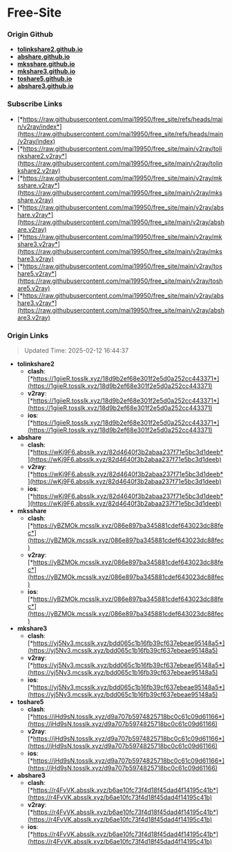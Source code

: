 # Free-Site

### Origin Github

- [**tolinkshare2.github.io**](https://github.com/tolinkshare2/tolinkshare2.github.io)
- [**abshare.github.io**](https://github.com/abshare/abshare.github.io)
- [**mksshare.github.io**](https://github.com/mksshare/mksshare.github.io)
- [**mkshare3.github.io**](https://github.com/mkshare3/mkshare3.github.io)
- [**toshare5.github.io**](https://github.com/toshare5/toshare5.github.io)
- [**abshare3.github.io**](https://github.com/abshare3/abshare3.github.io)

### Subscribe Links

- [*https://raw.githubusercontent.com/mai19950/free_site/refs/heads/main/v2ray/index*](https://raw.githubusercontent.com/mai19950/free_site/refs/heads/main/v2ray/index)
- [*https://raw.githubusercontent.com/mai19950/free_site/main/v2ray/tolinkshare2.v2ray*](https://raw.githubusercontent.com/mai19950/free_site/main/v2ray/tolinkshare2.v2ray)
- [*https://raw.githubusercontent.com/mai19950/free_site/main/v2ray/mksshare.v2ray*](https://raw.githubusercontent.com/mai19950/free_site/main/v2ray/mksshare.v2ray)
- [*https://raw.githubusercontent.com/mai19950/free_site/main/v2ray/abshare.v2ray*](https://raw.githubusercontent.com/mai19950/free_site/main/v2ray/abshare.v2ray)
- [*https://raw.githubusercontent.com/mai19950/free_site/main/v2ray/mkshare3.v2ray*](https://raw.githubusercontent.com/mai19950/free_site/main/v2ray/mkshare3.v2ray)
- [*https://raw.githubusercontent.com/mai19950/free_site/main/v2ray/toshare5.v2ray*](https://raw.githubusercontent.com/mai19950/free_site/main/v2ray/toshare5.v2ray)
- [*https://raw.githubusercontent.com/mai19950/free_site/main/v2ray/abshare3.v2ray*](https://raw.githubusercontent.com/mai19950/free_site/main/v2ray/abshare3.v2ray)

### Origin Links

> Updated Time: 2025-02-12 16:44:37

- **tolinkshare2**
  - **clash**: [*https://1giieR.tosslk.xyz/18d9b2ef68e301f2e5d0a252cc443371*](https://1giieR.tosslk.xyz/18d9b2ef68e301f2e5d0a252cc443371)
  - **v2ray**: [*https://1giieR.tosslk.xyz/18d9b2ef68e301f2e5d0a252cc443371*](https://1giieR.tosslk.xyz/18d9b2ef68e301f2e5d0a252cc443371)
  - **ios**: [*https://1giieR.tosslk.xyz/18d9b2ef68e301f2e5d0a252cc443371*](https://1giieR.tosslk.xyz/18d9b2ef68e301f2e5d0a252cc443371)
- **abshare**
  - **clash**: [*https://wKj9F6.absslk.xyz/82d4640f3b2abaa237f71e5bc3d1deeb*](https://wKj9F6.absslk.xyz/82d4640f3b2abaa237f71e5bc3d1deeb)
  - **v2ray**: [*https://wKj9F6.absslk.xyz/82d4640f3b2abaa237f71e5bc3d1deeb*](https://wKj9F6.absslk.xyz/82d4640f3b2abaa237f71e5bc3d1deeb)
  - **ios**: [*https://wKj9F6.absslk.xyz/82d4640f3b2abaa237f71e5bc3d1deeb*](https://wKj9F6.absslk.xyz/82d4640f3b2abaa237f71e5bc3d1deeb)
- **mksshare**
  - **clash**: [*https://yBZMOk.mcsslk.xyz/086e897ba345881cdef643023dc88fec*](https://yBZMOk.mcsslk.xyz/086e897ba345881cdef643023dc88fec)
  - **v2ray**: [*https://yBZMOk.mcsslk.xyz/086e897ba345881cdef643023dc88fec*](https://yBZMOk.mcsslk.xyz/086e897ba345881cdef643023dc88fec)
  - **ios**: [*https://yBZMOk.mcsslk.xyz/086e897ba345881cdef643023dc88fec*](https://yBZMOk.mcsslk.xyz/086e897ba345881cdef643023dc88fec)
- **mkshare3**
  - **clash**: [*https://yj5Nv3.mcsslk.xyz/bdd065c1b16fb39cf637ebeae95148a5*](https://yj5Nv3.mcsslk.xyz/bdd065c1b16fb39cf637ebeae95148a5)
  - **v2ray**: [*https://yj5Nv3.mcsslk.xyz/bdd065c1b16fb39cf637ebeae95148a5*](https://yj5Nv3.mcsslk.xyz/bdd065c1b16fb39cf637ebeae95148a5)
  - **ios**: [*https://yj5Nv3.mcsslk.xyz/bdd065c1b16fb39cf637ebeae95148a5*](https://yj5Nv3.mcsslk.xyz/bdd065c1b16fb39cf637ebeae95148a5)
- **toshare5**
  - **clash**: [*https://jHd9sN.tosslk.xyz/d9a707b5974825718bc0c61c09d61166*](https://jHd9sN.tosslk.xyz/d9a707b5974825718bc0c61c09d61166)
  - **v2ray**: [*https://jHd9sN.tosslk.xyz/d9a707b5974825718bc0c61c09d61166*](https://jHd9sN.tosslk.xyz/d9a707b5974825718bc0c61c09d61166)
  - **ios**: [*https://jHd9sN.tosslk.xyz/d9a707b5974825718bc0c61c09d61166*](https://jHd9sN.tosslk.xyz/d9a707b5974825718bc0c61c09d61166)
- **abshare3**
  - **clash**: [*https://r4FvVK.absslk.xyz/b6ae10fc73f4d18f45dad4f14195c41b*](https://r4FvVK.absslk.xyz/b6ae10fc73f4d18f45dad4f14195c41b)
  - **v2ray**: [*https://r4FvVK.absslk.xyz/b6ae10fc73f4d18f45dad4f14195c41b*](https://r4FvVK.absslk.xyz/b6ae10fc73f4d18f45dad4f14195c41b)
  - **ios**: [*https://r4FvVK.absslk.xyz/b6ae10fc73f4d18f45dad4f14195c41b*](https://r4FvVK.absslk.xyz/b6ae10fc73f4d18f45dad4f14195c41b)
